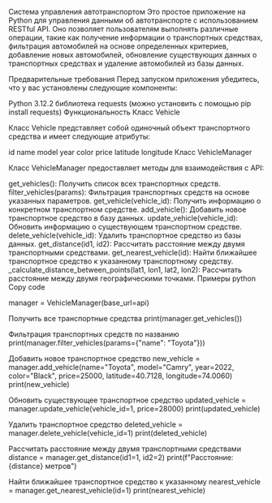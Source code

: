 Система управления автотранспортом
Это простое приложение на Python для управления данными об автотранспорте с использованием RESTful API. Оно позволяет пользователям выполнять различные операции, такие как получение информации о транспортных средствах, фильтрация автомобилей на основе определенных критериев, добавление новых автомобилей, обновление существующих данных о транспортных средствах и удаление автомобилей из базы данных.

Предварительные требования
Перед запуском приложения убедитесь, что у вас установлены следующие компоненты:

Python 3.12.2
библиотека requests (можно установить с помощью pip install requests)
Функциональность
Класс Vehicle

Класс Vehicle представляет собой одиночный объект транспортного средства и имеет следующие атрибуты:

id
name
model
year
color
price
latitude
longitude
Класс VehicleManager

Класс VehicleManager предоставляет методы для взаимодействия с API:

get_vehicles(): Получить список всех транспортных средств.
filter_vehicles(params): Фильтрация транспортных средств на основе указанных параметров.
get_vehicle(vehicle_id): Получить информацию о конкретном транспортном средстве.
add_vehicle(): Добавить новое транспортное средство в базу данных.
update_vehicle(vehicle_id): Обновить информацию о существующем транспортном средстве.
delete_vehicle(vehicle_id): Удалить транспортное средство из базы данных.
get_distance(id1, id2): Рассчитать расстояние между двумя транспортными средствами.
get_nearest_vehicle(id): Найти ближайшее транспортное средство к указанному транспортному средству.
_calculate_distance_between_points(lat1, lon1, lat2, lon2): Рассчитать расстояние между двумя географическими точками.
Примеры
python Copy code

manager = VehicleManager(base_url=api)

Получить все транспортные средства
print(manager.get_vehicles())

Фильтрация транспортных средств по названию
print(manager.filter_vehicles(params={"name": "Toyota"}))

Добавить новое транспортное средство
new_vehicle = manager.add_vehicle(name="Toyota", model="Camry", year=2022, color="Black", price=25000, latitude=40.7128, longitude=74.0060) print(new_vehicle)

Обновить существующее транспортное средство
updated_vehicle = manager.update_vehicle(vehicle_id=1, price=28000) print(updated_vehicle)

Удалить транспортное средство
deleted_vehicle = manager.delete_vehicle(vehicle_id=1) print(deleted_vehicle)

Рассчитать расстояние между двумя транспортными средствами
distance = manager.get_distance(id1=1, id2=2) print(f"Расстояние: {distance} метров")

Найти ближайшее транспортное средство к указанному
nearest_vehicle = manager.get_nearest_vehicle(id=1) print(nearest_vehicle)
